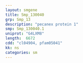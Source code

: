 ```yaml
---
layout: smgene
title: Smp_130040
grp: Smp_13
description: "pecanex protein 1"
smp: Smp_130040.1
uniprot: "G4LXM8"
length:  6672
cdd: "cl04904, pfam05041"
kk: ns
categories: sm
---
```

